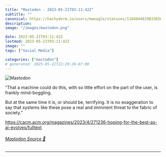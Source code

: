 ```yaml
---
title: "Mastodon - 2023-05-21T03:11:42Z"
subtitle: ""
canonical: https://hachyderm.io/users/mweagle/statuses/110404481983365636
description:
image: "/images/mastodon.png"

date: 2023-05-21T03:11:42Z
lastmod: 2023-05-21T03:11:42Z
image: ""
tags: ["Social Media"]

categories: ["mastodon"]
# generated: 2025-05-22T22:29:20-07:00
---
```

![Mastodon](/images/mastodon.png)

<p>“That a machine could do this, with so little effort on the part of the user, is frankly mind-boggling.</p><p>But at the same time it is, or should be, terrifying. It is no exaggeration to say that systems like these pose a real and imminent threat to the fabric of society.”</p><p><a href="https://cacm.acm.org/magazines/2023/4/271236-hoping-for-the-best-as-ai-evolves/fulltext" target="_blank" rel="nofollow noopener noreferrer" translate="no"><span class="invisible">https://</span><span class="ellipsis">cacm.acm.org/magazines/2023/4/</span><span class="invisible">271236-hoping-for-the-best-as-ai-evolves/fulltext</span></a></p>


###### [Mastodon Source 🐘](https://hachyderm.io/@mweagle/110404481983365636)

___
